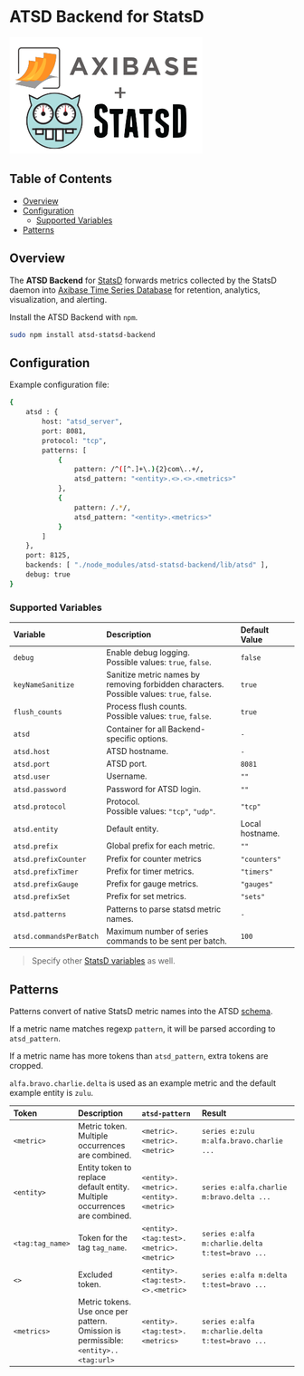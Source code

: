 # ATSD Backend for StatsD

![](./images/axibase-and-statsd.png)

## Table of Contents

* [Overview](#overview)
* [Configuration](#configuration)
  * [Supported Variables](#supported-variables)
* [Patterns](#patterns)

## Overview

The **ATSD Backend** for [StatsD](https://github.com/etsy/statsd) forwards metrics collected by the StatsD daemon into [Axibase Time Series Database](https://axibase.com/docs/atsd/) for retention, analytics, visualization, and alerting.

Install the ATSD Backend with `npm`.

```sh
sudo npm install atsd-statsd-backend
```

## Configuration

Example configuration file:

```sh
{
    atsd : {
        host: "atsd_server",
        port: 8081,
        protocol: "tcp",
        patterns: [
            {
                pattern: /^([^.]+\.){2}com\..+/,
                atsd_pattern: "<entity>.<>.<>.<metrics>"
            },
            {
                pattern: /.*/,
                atsd_pattern: "<entity>.<metrics>"
            }
        ]
    },
    port: 8125,
    backends: [ "./node_modules/atsd-statsd-backend/lib/atsd" ],
    debug: true
}
```

### Supported Variables

 Variable| Description| Default Value
:--|:--|:--
 `debug`       | Enable debug logging.<br>Possible values: `true`, `false`.| `false`
 `keyNameSanitize`       | Sanitize metric names by removing forbidden characters.<br>Possible values: `true`, `false`.| `true`
 `flush_counts` | Process flush counts.<br>Possible values: `true`, `false`. | `true`
 `atsd`         | Container for all Backend-specific options.  | `-`
 `atsd.host`    | ATSD hostname.   | `-`
 `atsd.port`    | ATSD port.       | `8081`
 `atsd.user`    | Username.        | `""`
 `atsd.password`         | Password for ATSD login.| `""`
 `atsd.protocol`         | Protocol.<br>Possible values: `"tcp"`, `"udp"`.       | `"tcp"`
 `atsd.entity`  | Default entity.  | Local hostname.
 `atsd.prefix`  | Global prefix for each metric.      | `""`
 `atsd.prefixCounter`    | Prefix for counter metrics         | `"counters"`
 `atsd.prefixTimer`      | Prefix for timer metrics. | `"timers"`
 `atsd.prefixGauge`      | Prefix for gauge metrics. | `"gauges"`
 `atsd.prefixSet`        | Prefix for set metrics.   | `"sets"`
 `atsd.patterns`         | Patterns to parse statsd metric names.       | `-`
 `atsd.commandsPerBatch` | Maximum number of series commands to be sent per batch.      | `100`

> Specify other [StatsD variables](https://github.com/etsy/statsd/blob/master/exampleConfig.js) as well.

## Patterns

Patterns convert of native StatsD metric names into the ATSD [schema](https://axibase.com/docs/atsd/#schema).

If a metric name matches regexp `pattern`, it will be parsed according to `atsd_pattern`.

If a metric name has more tokens than `atsd_pattern`, extra tokens are cropped.

`alfa.bravo.charlie.delta` is used as an example metric and the default example entity is `zulu`.

 Token   | Description      | `atsd-pattern`         | Result
:--|:--|:--|:--|
 `<metric>`       | Metric token.<br> Multiple occurrences are combined.        | `<metric>.<metric>.<metric>`   | `series e:zulu m:alfa.bravo.charlie ...`
 `<entity>`       | Entity token to replace default entity.<br> Multiple occurrences are combined.      | `<entity>.<metric>.<entity>.<metric>`   | `series e:alfa.charlie m:bravo.delta ...`
 `<tag:tag_name>` | Token for the tag `tag_name`.  | `<entity>.<tag:test>.<metric>.<metric>` | `series e:alfa m:charlie.delta t:test=bravo ...`
 `<>`    | Excluded token.     | `<entity>.<tag:test>.<>.<metric>`       | `series e:alfa m:delta t:test=bravo ...`
 `<metrics>`      | Metric tokens.<br>Use once per pattern.<br>Omission is permissible: `<entity>..<tag:url>` | `<entity>.<tag:test>.<metrics>`         | `series e:alfa m:charlie.delta t:test=bravo ...`
